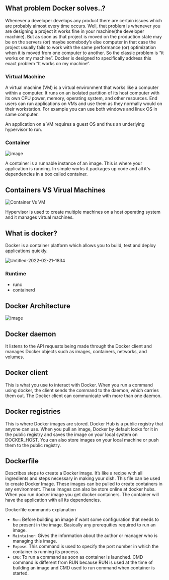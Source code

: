 ## What problem Docker solves..?

Whenever a developer develops any product there are certain issues which are probably almost every time occurs. Well, that problem is whenever you are designing a project it works fine in your machine(the developer machine). But as soon as that project is moved on the production state may be on the servers (or) maybe somebody’s else computer in that case the project usually fails to work with the same performance (or) optimization when it is moved from one computer to another. So the classic problem is “it works on my machine”. Docker is designed to specifically address this exact problem “It works on my machine”.

### Virtual Machine

A virtual machine (VM) is a virtual environment that works like a computer within a computer. It runs on an isolated partition of its host computer with its own CPU power, memory, operating system, and other resources. End users can run applications on VMs and use them as they normally would on their workstation. For example you can use both windows and linux OS in same computer.

An application on a VM requires a guest OS and thus an underlying hypervisor to run.

### Container

![image](https://encrypted-tbn0.gstatic.com/images?q=tbn:ANd9GcQtjxqboLPLA4zC43dSFej0Fx61z2u1WC0t2w&usqp=CAU)

A container is a runnable instance of an image. This is where your application is running. In simple works it packages up code and all it's dependencies in a box called container.


## Containers VS Virual Machines


![Container Vs VM](https://user-images.githubusercontent.com/75531528/154963018-417e7334-47bb-4c18-9c97-1748eb73b1d2.png)

Hypervisor is used to create multiple machines on a host operating system and it manages virtual machines.


## What is docker?

Docker is a container platform which allows you to build, test and deploy applications quickly.

![Untitled-2022-02-21-1834](https://user-images.githubusercontent.com/75531528/154963216-873514ab-5d0d-4b79-b29b-c284c4f3b1ac.png)


### Runtime
- runc
- containerd

## Docker Architecture

![image](https://dev-to-uploads.s3.amazonaws.com/i/dmgpglab3k1z23g02cr5.png)

## Docker daemon

It listens to the API requests being made through the Docker client and manages Docker objects such as images, containers, networks, and volumes.

## Docker client

This is what you use to interact with Docker. When you run a command using docker, the client sends the command to the daemon, which carries them out. The Docker client can communicate with more than one daemon.

## Docker registries

This is where Docker images are stored. Docker Hub is a public registry that anyone can use. When you pull an image, Docker by default looks for it in the public registry and saves the image on your local system on DOCKER_HOST. You can also store images on your local machine or push them to the public registry.

## Dockerfile

Describes steps to create a Docker image. It’s like a recipe with all ingredients and steps necessary in making your dish. This file can be used to create Docker Image. These images can be pulled to create containers in any environment. These images can also be store online at docker hubs. When you run docker image you get docker containers. The container will have the application with all its dependencies.

Dockerfile commands explanation

- `Run`:  Before building an image if want some configuration that needs to be present in the image. Basically any prerequities required to run an image.
- `Maintainer`: Gives the information about the author or manager who is managing this image.
- `Expose`: This command is used to specify the port number in which the container is running its process.
- `CMD`:  To run a command as soon as container is launched. CMD command is different from RUN because RUN is used at the time of building an image and CMD used to run command when container is started.





